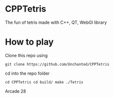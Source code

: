 # CPPTetris

The fun of tetris made with C++, QT, WebGl library 

# How to play

Clone this repo using 

`git clone https://github.com/Unchanted/CPPTetris`

cd into the repo folder 

``cd CPPTetris
cd build/
make
./Tetris``


Arcade 28
